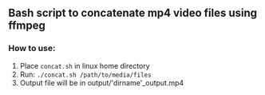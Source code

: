 ## Bash script to concatenate mp4 video files using ffmpeg

### How to use:
1. Place `concat.sh` in linux home directory
2. Run: `./concat.sh /path/to/media/files`
3. Output file will be in output/'dirname'_output.mp4


